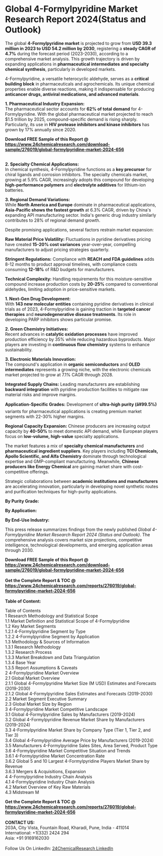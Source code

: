 <h1>Global 4-Formylpyridine Market Research Report 2024(Status and Outlook)</h1><p>The global <strong>4-Formylpyridine market</strong> is projected to grow from <strong>USD 39.3 million in 2023 to USD 54.2 million by 2030</strong>, registering a <strong>steady CAGR of 4.7%</strong> during the forecast period (2023-2030), according to a comprehensive market analysis. This growth trajectory is driven by expanding applications in <strong>pharmaceutical intermediates and specialty chemical synthesis</strong>, particularly in developed markets.</p><p>4-Formylpyridine, a versatile heterocyclic aldehyde, serves as a <strong>critical building block</strong> in pharmaceuticals and agrochemicals. Its unique chemical properties enable diverse reactions, making it indispensable for producing <strong>anticancer drugs, antiviral medications, and advanced materials</strong>.</p><p><strong>1. Pharmaceutical Industry Expansion:</strong><br>
The pharmaceutical sector accounts for <strong>62% of total demand</strong> for 4-Formylpyridine. With the global pharmaceutical market projected to reach $1.5 trillion by 2025, compound-specific demand is rising sharply. Particularly, its use in <strong>HIV protease inhibitors and kinase inhibitors</strong> has grown by 17% annually since 2020.</p><div><b>Download FREE Sample of this Report @ 
            <a href="https://www.24chemicalresearch.com/download-sample/276019/global-formylpyridine-market-2024-656">
            https://www.24chemicalresearch.com/download-sample/276019/global-formylpyridine-market-2024-656</a></b></div><br><p><strong>2. Specialty Chemical Applications:</strong><br>
In chemical synthesis, 4-Formylpyridine functions as a <strong>key precursor</strong> for chiral ligands and corrosion inhibitors. The specialty chemicals market, growing at 5.9% CAGR, increasingly adopts this compound for developing <strong>high-performance polymers</strong> and <strong>electrolyte additives</strong> for lithium-ion batteries.</p><p><strong>3. Regional Demand Variations:</strong><br>
While <strong>North America and Europe</strong> dominate in pharmaceutical applications, <strong>Asia-Pacific shows the fastest growth</strong> at 6.3% CAGR, driven by China's expanding API manufacturing sector. India's generic drug industry similarly contributes to 28% of regional demand growth.</p><p>Despite promising applications, several factors restrain market expansion:</p><p><strong>Raw Material Price Volatility:</strong> Fluctuations in pyridine derivatives pricing have created <strong>15-20% cost variances</strong> year-over-year, compelling manufacturers to adjust pricing strategies quarterly.</p><p><strong>Stringent Regulations:</strong> Compliance with <strong>REACH and FDA guidelines</strong> adds 8-12 months to product approval timelines, with compliance costs consuming <strong>12-18%</strong> of R&amp;D budgets for manufacturers.</p><p><strong>Technical Complexity:</strong> Handling requirements for this moisture-sensitive compound increase production costs by <strong>20-25%</strong> compared to conventional aldehydes, limiting adoption in price-sensitive markets.</p><p><strong>1. Next-Gen Drug Development:</strong><br>
With <strong>143 new molecular entities</strong> containing pyridine derivatives in clinical trials as of 2023, 4-Formylpyridine is gaining traction in <strong>targeted cancer therapies</strong> and <strong>neurodegenerative disease treatments</strong>. Its role in developing PARP inhibitors shows particular promise.</p><p><strong>2. Green Chemistry Initiatives:</strong><br>
Recent advances in <strong>catalytic oxidation processes</strong> have improved production efficiency by 35% while reducing hazardous byproducts. Major players are investing in <strong>continuous flow chemistry</strong> systems to enhance sustainability.</p><p><strong>3. Electronic Materials Innovation:</strong><br>
The compound's application in <strong>organic semiconductors</strong> and <strong>OLED intermediates</strong> represents a growing niche, with the electronic chemicals market projected to grow at 7.1% CAGR through 2028.</p><p><strong>Integrated Supply Chains:</strong> Leading manufacturers are establishing <strong>backward integration</strong> with pyridine production facilities to mitigate raw material risks and improve margins.</p><p><strong>Application-Specific Grades:</strong> Development of <strong>ultra-high purity (â¥99.5%)</strong> variants for pharmaceutical applications is creating premium market segments with 22-30% higher margins.</p><p><strong>Regional Capacity Expansion:</strong> Chinese producers are increasing output capacity by <strong>40-50%</strong> to meet domestic API demand, while European players focus on <strong>low-volume, high-value</strong> specialty applications.</p><p>The market features a mix of <strong>specialty chemical manufacturers</strong> and <strong>pharmaceutical ingredient suppliers</strong>. Key players including <strong>TCI Chemicals, Apollo Scientific, and Alfa Chemistry</strong> dominate through technological expertise and GMP-compliant manufacturing. Meanwhile, <strong>Chinese producers like Energy Chemical</strong> are gaining market share with cost-competitive offerings.</p><p>Strategic collaborations between <strong>academic institutions and manufacturers</strong> are accelerating innovation, particularly in developing novel synthetic routes and purification techniques for high-purity applications.</p><p><strong>By Purity Grade:</strong></p><p><strong>By Application:</strong></p><p><strong>By End-Use Industry:</strong></p><p>This press release summarizes findings from the newly published <em>Global 4-Formylpyridine Market Research Report 2024 (Status and Outlook)</em>. The comprehensive analysis covers market size projections, competitive intelligence, technological developments, and emerging application areas through 2030.</p><div><b>Download FREE Sample of this Report @ 
            <a href="https://www.24chemicalresearch.com/download-sample/276019/global-formylpyridine-market-2024-656">
            https://www.24chemicalresearch.com/download-sample/276019/global-formylpyridine-market-2024-656</a></b></div><br><div><b>Get the Complete Report & TOC @ 
            <a href="https://www.24chemicalresearch.com/reports/276019/global-formylpyridine-market-2024-656">
            https://www.24chemicalresearch.com/reports/276019/global-formylpyridine-market-2024-656</a></b></div><br>
            <b>Table of Content:</b><p>Table of Contents<br />
1 Research Methodology and Statistical Scope<br />
1.1 Market Definition and Statistical Scope of 4-Formylpyridine<br />
1.2 Key Market Segments<br />
1.2.1 4-Formylpyridine Segment by Type<br />
1.2.2 4-Formylpyridine Segment by Application<br />
1.3 Methodology & Sources of Information<br />
1.3.1 Research Methodology<br />
1.3.2 Research Process<br />
1.3.3 Market Breakdown and Data Triangulation<br />
1.3.4 Base Year<br />
1.3.5 Report Assumptions & Caveats<br />
2 4-Formylpyridine Market Overview<br />
2.1 Global Market Overview<br />
2.1.1 Global 4-Formylpyridine Market Size (M USD) Estimates and Forecasts (2019-2030)<br />
2.1.2 Global 4-Formylpyridine Sales Estimates and Forecasts (2019-2030)<br />
2.2 Market Segment Executive Summary<br />
2.3 Global Market Size by Region<br />
3 4-Formylpyridine Market Competitive Landscape<br />
3.1 Global 4-Formylpyridine Sales by Manufacturers (2019-2024)<br />
3.2 Global 4-Formylpyridine Revenue Market Share by Manufacturers (2019-2024)<br />
3.3 4-Formylpyridine Market Share by Company Type (Tier 1, Tier 2, and Tier 3)<br />
3.4 Global 4-Formylpyridine Average Price by Manufacturers (2019-2024)<br />
3.5 Manufacturers 4-Formylpyridine Sales Sites, Area Served, Product Type<br />
3.6 4-Formylpyridine Market Competitive Situation and Trends<br />
3.6.1 4-Formylpyridine Market Concentration Rate<br />
3.6.2 Global 5 and 10 Largest 4-Formylpyridine Players Market Share by Revenue<br />
3.6.3 Mergers & Acquisitions, Expansion<br />
4 4-Formylpyridine Industry Chain Analysis<br />
4.1 4-Formylpyridine Industry Chain Analysis<br />
4.2 Market Overview of Key Raw Materials<br />
4.3 Midstream M</p><div><b>Get the Complete Report & TOC @ 
            <a href="https://www.24chemicalresearch.com/reports/276019/global-formylpyridine-market-2024-656">
            https://www.24chemicalresearch.com/reports/276019/global-formylpyridine-market-2024-656</a></b></div><br><b>CONTACT US:</b><br>
            203A, City Vista, Fountain Road, Kharadi, Pune, India - 411014<br>
            International: +1(332) 2424 294<br>
            Asia: +91 9169162030 <br><br>
            Follow Us On LinkedIn: <a href="https://www.linkedin.com/company/24chemicalresearch/">24ChemicalResearch LinkedIn</a>